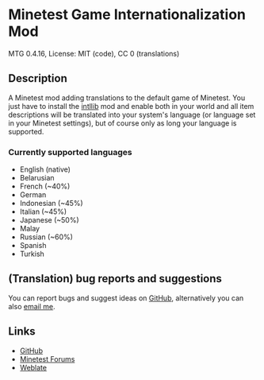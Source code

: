 # Minetest Game Internationalization Mod
MTG 0.4.16, License: MIT (code), CC 0 (translations)

## Description
A Minetest mod adding translations to the default game of Minetest. You just have to install the
[intllib](https://github.com/minetest-mods/intllib/) mod and enable both in your world and all item
descriptions will be translated into your system's language (or language set in your Minetest
settings), but of course only as long your language is supported.

### Currently supported languages
 * English (native)
 * Belarusian
 * French (~40%)
 * German
 * Indonesian (~45%)
 * Italian (~45%)
 * Japanese (~50%)
 * Malay
 * Russian (~60%)
 * Spanish
 * Turkish

## (Translation) bug reports and suggestions
You can report bugs and suggest ideas on [GitHub](https://github.com/lnj2/mtg_i18n/), alternatively
you can also [email me](mailto:git@lnj.li).

## Links
* [GitHub](https://github.com/minetest-mods/mtg_i18n)
* [Minetest Forums](https://forum.minetest.net/viewtopic.php?f=9&t=17388)
* [Weblate](https://hosted.weblate.org/projects/minetest/mtg_i18n)
